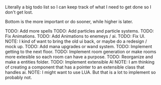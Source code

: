 
Literally a big todo list so I can keep track of what I need to get done so I don't get lost.

Bottom is the more important or do sooner, while higher is later.

TODO: Add more spells
TODO: Add particles and particle systems.
TODO: Fix Animations.
TODO: Add Animations to enemeys / ai.
TODO: Fix UI.
    NOTE: I kind of want to bring the old ui back, or maybe do a redesign / mock up.
TODO: Add mana upgrades or wand system.
TODO: Implement getting to the next floor.
TODO: Implement room generation or make rooms more extesible so each room can have a purpose.
TODO: Reorganize and make a entities folder.
TODO: Implement extensible AI
    NOTE: I am thinking of creating a component that has a pointer to an extensible class that handles ai.
    NOTE: I might want to use LUA. But that is a lot to implement so probably not.